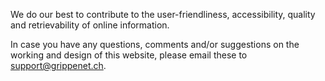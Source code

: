 We do our best to contribute to the user-friendliness, accessibility, quality and retrievability of online information.

In case you have any questions, comments and/or suggestions on the working and design of this website, please email these to [support@grippenet.ch](mailto:support@grippenet.ch).
